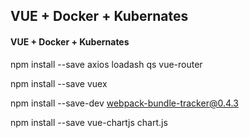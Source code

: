 ## VUE + Docker + Kubernates







#### VUE + Docker + Kubernates

npm install --save axios loadash qs vue-router

npm install --save vuex

npm install --save-dev webpack-bundle-tracker@0.4.3    

npm install --save vue-chartjs chart.js  

